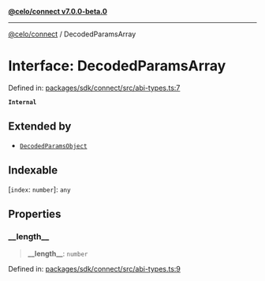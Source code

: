 [**@celo/connect v7.0.0-beta.0**](../README.md)

***

[@celo/connect](../globals.md) / DecodedParamsArray

# Interface: DecodedParamsArray

Defined in: [packages/sdk/connect/src/abi-types.ts:7](https://github.com/celo-org/developer-tooling/blob/master/packages/sdk/connect/src/abi-types.ts#L7)

**`Internal`**

## Extended by

- [`DecodedParamsObject`](DecodedParamsObject.md)

## Indexable

\[`index`: `number`\]: `any`

## Properties

### \_\_length\_\_

> **\_\_length\_\_**: `number`

Defined in: [packages/sdk/connect/src/abi-types.ts:9](https://github.com/celo-org/developer-tooling/blob/master/packages/sdk/connect/src/abi-types.ts#L9)
